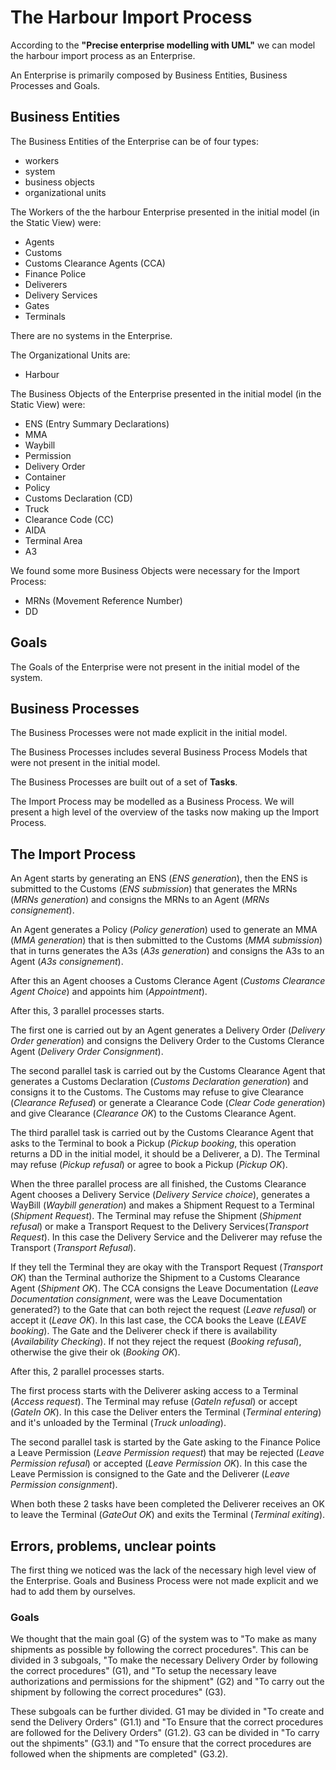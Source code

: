 # The Harbour Import Process

According to the **"Precise enterprise modelling with UML"** we can model the harbour import process as an Enterprise.

An Enterprise is primarily composed by Business Entities, Business Processes and Goals.

## Business Entities

The Business Entities of the Enterprise can be of four types:

- workers
- system
- business objects
- organizational units

The Workers of the the harbour Enterprise presented in the initial model (in the Static View) were:

- Agents
- Customs
- Customs Clearance Agents (CCA)
- Finance Police
- Deliverers
- Delivery Services
- Gates
- Terminals

There are no systems in the Enterprise.

The Organizational Units are:

- Harbour

The Business Objects of the Enterprise presented in the initial model (in the Static View) were:

- ENS (Entry Summary Declarations)
- MMA
- Waybill
- Permission
- Delivery Order
- Container
- Policy
- Customs Declaration (CD)
- Truck
- Clearance Code (CC)
- AIDA
- Terminal Area
- A3


We found some more Business Objects were necessary for the Import Process:

- MRNs (Movement Reference Number)
- DD

## Goals

The Goals of the Enterprise were not present in the initial model of the system.

## Business Processes

The Business Processes were not made explicit in the initial model.

The Business Processes includes several Business Process Models that were not present in the initial model.

The Business Processes are built out of a set of **Tasks**.

The Import Process may be modelled as a Business Process. We will present a high level of the overview of the tasks now making up the Import Process.

## The Import Process

An Agent starts by generating an ENS (*ENS generation*), then the ENS is submitted to the Customs (*ENS submission*) that generates the MRNs (*MRNs generation*) and consigns the MRNs to an Agent (*MRNs consignement*).

An Agent generates a Policy (*Policy generation*) used to generate an MMA (*MMA generation*) that is then submitted to the Customs (*MMA submission*) that in turns generates the A3s (*A3s generation*) and consigns the A3s to an Agent (*A3s consignement*).

After this an Agent chooses a Customs Clerance Agent (*Customs Clearance Agent Choice*) and appoints him (*Appointment*).

After this, 3 parallel processes starts.

The first one is carried out by an Agent generates a Delivery Order (*Delivery Order generation*) and consigns the Delivery Order to the Customs Clerance Agent (*Delivery Order Consignment*).

The second parallel task is carried out by the Customs Clearance Agent that generates a Customs Declaration (*Customs Declaration generation*) and consigns it to the Customs.
The Customs may refuse to give Clearance (*Clearance Refused*) or generate a Clearance Code (*Clear Code generation*) and give Clearance (*Clearance OK*) to the Customs Clearance Agent.

The third parallel task is carried out by the Customs Clearance Agent that asks to the Terminal to book a Pickup (*Pickup booking*, this operation returns a DD in the initial model, it should be a Deliverer, a D). The Terminal may refuse (*Pickup refusal*) or agree to book a Pickup (*Pickup OK*).

When the three parallel process are all finished, the Customs Clearance Agent chooses a Delivery Service (*Delivery Service choice*), generates a WayBill (*Waybill generation*) and makes a Shipment Request to a Terminal (*Shipment Request*). The Terminal may refuse the Shipment (*Shipment refusal*) or make a Transport Request to the Delivery Services(*Transport Request*). In this case the Delivery Service and the Deliverer may refuse the Transport (*Transport Refusal*).

If they tell the Terminal they are okay with the Transport Request (*Transport OK*) than the Terminal authorize the Shipment to a Customs Clearance Agent (*Shipment OK*). The CCA consigns the Leave Documentation (*Leave Documentation consignment*, were was the Leave Documentation generated?) to the Gate that can both reject the request (*Leave refusal*) or accept it (*Leave OK*). In this last case, the CCA books the Leave (*LEAVE booking*). The Gate and the Deliverer check if there is availability (*Availability Checking*). If not they reject the request (*Booking refusal*), otherwise the give their ok (*Booking OK*).

After this, 2 parallel processes starts.

The first process starts with the Deliverer asking access to a Terminal (*Access request*). The Terminal may refuse (*GateIn refusal*) or accept (*GateIn OK*). In this case the Deliver enters the Terminal (*Terminal entering*) and it's unloaded by the Terminal (*Truck unloading*).

The second parallel task is started by the Gate asking to the Finance Police a Leave Permission (*Leave Permission request*) that may be rejected (*Leave Permission refusal*) or accepted (*Leave Permission OK*). In this case the Leave Permission is consigned to the Gate and the Deliverer (*Leave Permission consignment*).

When both these 2 tasks have been completed the Deliverer receives an OK to leave the Terminal (*GateOut OK*) and exits the Terminal (*Terminal exiting*).

## Errors, problems, unclear points

The first thing we noticed was the lack of the necessary high level view of the Enterprise. Goals and Business Process were not made explicit and we had to add them by ourselves.

### Goals

We thought that the main goal (G) of the system was to "To make as many shipments as possible by following the correct procedures". This can be divided in 3 subgoals, "To make the necessary Delivery Order by following the correct procedures" (G1),  and "To setup the necessary leave authorizations and permissions for the shipment" (G2) and "To carry out the shipment by following the correct procedures" (G3).

These subgoals can be further divided. G1 may be divided in "To create and send the Delivery Orders" (G1.1) and "To Ensure that the correct procedures are followed for the Delivery Orders" (G1.2). G3 can be divided in "To carry out the shpiments" (G3.1) and "To ensure that the correct procedures are followed when the shipments are completed" (G3.2).



